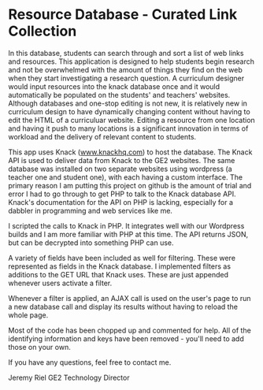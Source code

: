 # Resource Database - Curated Link Collection

In this database, students can search through and sort a list of web links and resources. This application is designed to help students begin research and not be overwhelmed with the amount of things they find on the web when they start investigating a research question. A curriculum designer would input resources into the knack database once and it would automatically be populated on the students' and teachers' websites. Although databases and one-stop editing is not new, it is relatively new in curriculum design to have dynamically changing content without having to edit the HTML of a curriculuar website. Editing a resource from one location and having it push to many locations is a significant innovation in terms of workload and the delivery of relevant content to students.

This app uses Knack (www.knackhq.com) to host the database. The Knack API is used to deliver data from Knack to the GE2 websites. The same database was installed on two separate websites using wordpress (a teacher one and student one), with each having a custom interface. The primary reason I am putting this project on github is the amount of trial and error I had to go through to get PHP to talk to the Knack database API. Knack's documentation for the API on PHP is lacking, especially for a dabbler in programming and web services like me.

I scripted the calls to Knack in PHP. It integrates well with our Wordpress builds and I am more familiar with PHP at this time. The API returns JSON, but can be decrypted into something PHP can use. 

A variety of fields have been included as well for filtering. These were represented as fields in the Knack database. I implemented filters as additions to the GET URL that Knack uses. These are just appended whenever users activate a filter. 

Whenever a filter is applied, an AJAX call is used on the user's page to run a new database call and display its results without having to reload the whole page. 

Most of the code has been chopped up and commented for help. All of the identifying information and keys have been removed - you'll need to add those on your own.

If you have any questions, feel free to contact me. 

Jeremy Riel
GE2 Technology Director
